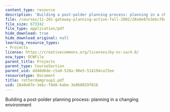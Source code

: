 ```yaml
---
content_type: resource
description: 'Building a post-polder planning process: planning in a changing environment'
file: /courses/11-201-gateway-planning-action-fall-2002/28a9e87e3ebcf8d86abe3e068029f816_rotterdamgroup1.pdf
file_size: 673342
file_type: application/pdf
hide_download: true
hide_download_original: null
learning_resource_types:
- Projects
license: https://creativecommons.org/licenses/by-nc-sa/4.0/
ocw_type: OCWFile
parent_title: Projects
parent_type: CourseSection
parent_uid: dd48d6de-c5a9-528a-90e5-514194ca72ee
resourcetype: Document
title: rotterdamgroup1.pdf
uid: 28a9e87e-3ebc-f8d8-6abe-3e068029f816
---
```

Building a post-polder planning process: planning in a changing environment